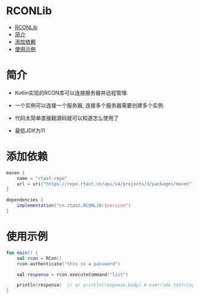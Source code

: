 # RCONLib

<!-- TOC -->

* [RCONLib](#rconlib)
* [简介](#简介)
* [添加依赖](#添加依赖)
* [使用示例](#使用示例)

<!-- TOC -->

# 简介

* Kotlin实现的RCON库可以连接服务器并远程管理.
 
* 一个实例可以连接一个服务器, 连接多个服务器需要创建多个实例.
 
* 代码太简单直接翻源码就可以知道怎么使用了

* 最低JDK为11

# 添加依赖

```kts
maven {
    name = "rtast-repo"
    url = uri("https://repo.rtast.cn/api/v4/projects/3/packages/maven")
}
```

```gradle
dependencies {
    implementation("cn.rtast.RCONLib:$version")
}
```

# 使用示例

```kotlin
fun main() {
    val rcon = RCon()
    rcon.authenticate("this is a password")

    val response = rcon.executeCommand("list")

    println(response)  // or println(response.body) # override toString method to directly print body filed
}
```
